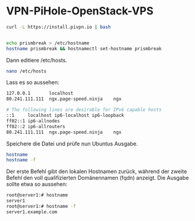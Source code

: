 # VPN-PiHole-OpenStack-VPS

```bash
curl -L https://install.pivpn.io | bash
```

```bash
```

```bash
echo prismbreak > /etc/hostname 
hostname prismbreak && hostnamectl set-hostname prismbreak
```

Dann editiere /etc/hosts.

```bash
nano /etc/hosts
```

Lass es so aussehen:

```bash
127.0.0.1       localhost
80.241.111.111  ngx.page-speed.ninja    ngx

# The following lines are desirable for IPv6 capable hosts
::1     localhost ip6-localhost ip6-loopback
ff02::1 ip6-allnodes
ff02::2 ip6-allrouters
80.241.111.111  ngx.page-speed.ninja    ngx
```

Speichere die Datei und prüfe nun Ubuntus Ausgabe.

```bash
hostname 
hostname -f
```

Der erste Befehl gibt den lokalen Hostnamen zurück, während der zweite Befehl den voll qualifizierten Domänennamen (fqdn) anzeigt. Die Ausgabe sollte etwa so aussehen:

```bash
root@server1:# hostname
server1
root@server1:# hostname -f
server1.example.com
```
